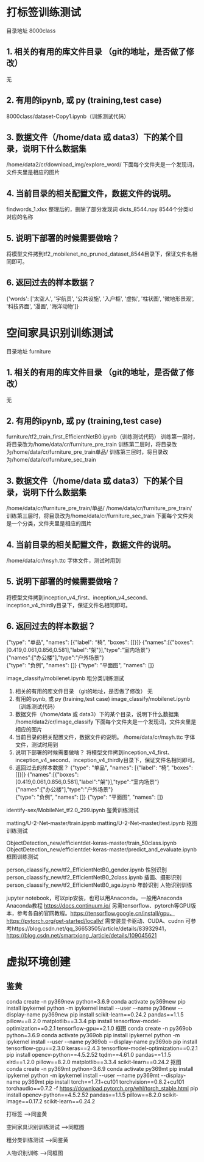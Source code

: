 # 打标签训练测试
目录地址 8000class
## 1. 相关的有用的库文件目录 （git的地址，是否做了修改）
无
## 2. 有用的ipynb, 或 py (training,test case)
8000class/dataset-Copy1.ipynb（训练测试代码）
## 3. 数据文件（/home/data 或 data3）下的某个目录，说明下什么数据集
/home/data2/cr/download_img/explore_word/
下面每个文件夹是一个发现词，文件夹里是相应的图片
## 4. 当前目录的相关配置文件，数据文件的说明。
findwords_1.xlsx
整理后的，删除了部分发现词
dicts_8544.npy
8544个分类id对应的名称
## 5. 说明下部署的时候需要做啥？
将模型文件拷到tf2_mobilenet_no_pruned_dataset_8544目录下，保证文件名相同即可。
## 6. 返回过去的样本数据？
{'words': ['太空人', '宇航员', '公共设施', '入户柜', '虚拟', '柱状图', '微地形景观', '科技界面', '漫画', '海洋动物']}



# 空间家具识别训练测试
目录地址 furniture
## 1. 相关的有用的库文件目录 （git的地址，是否做了修改）
无
## 2. 有用的ipynb, 或 py (training,test case)
furniture/tf2_train_first_EfficientNetB0.ipynb（训练测试代码）
训练第一层时，将目录改为/home/data/cr/furniture_pre_train
训练第二层时，将目录改为/home/data/cr/furniture_pre_train单品/
训练第三层时，将目录改为/home/data/cr/furniture_sec_train
## 3. 数据文件（/home/data 或 data3）下的某个目录，说明下什么数据集
/home/data/cr/furniture_pre_train/单品/
/home/data/cr/furniture_pre_train/
训练第三层时，将目录改为/home/data/cr/furniture_sec_train
下面每个文件夹是一个分类，文件夹里是相应的图片
## 4. 当前目录的相关配置文件，数据文件的说明。
/home/data/cr/msyh.ttc
字体文件，测试时用到
## 5. 说明下部署的时候需要做啥？
将模型文件拷到inception_v4_first、inception_v4_second、inception_v4_thirdly目录下，保证文件名相同即可。
## 6. 返回过去的样本数据？
{"type": "单品", "names": [{"label": “椅”, "boxes": []}]} 
{"names":[{"boxes":[0.419,0.061,0.856,0.581],"label":"架"}],"type":"室内场景"}   
{"names":["办公楼"],"type":"户外场景"}  
{"type": "负例", "names": []} 
{"type": "平面图", "names": []} 


image_classify/mobilenet.ipynb
粗分类训练测试
1. 相关的有用的库文件目录 （git的地址，是否做了修改）
无
2. 有用的ipynb, 或 py (training,test case)
image_classify/mobilenet.ipynb（训练测试代码）
3. 数据文件（/home/data 或 data3）下的某个目录，说明下什么数据集
/home/data2/cr/image_classify
下面每个文件夹是一个发现词，文件夹里是相应的图片
4. 当前目录的相关配置文件，数据文件的说明。
/home/data/cr/msyh.ttc
字体文件，测试时用到
5. 说明下部署的时候需要做啥？
将模型文件拷到inception_v4_first、inception_v4_second、inception_v4_thirdly目录下，保证文件名相同即可。
6. 返回过去的样本数据？
{"type": "单品", "names": [{"label": “椅”, "boxes": []}]} 
{"names":[{"boxes":[0.419,0.061,0.856,0.581],"label":"架"}],"type":"室内场景"}   
{"names":["办公楼"],"type":"户外场景"}  
{"type": "负例", "names": []} 
{"type": "平面图", "names": []} 

identify-sex/MobileNet_tf2.0_299.ipynb
鉴黄训练测试

matting/U-2-Net-master/train.ipynb
matting/U-2-Net-master/test.ipynb
抠图训练测试

ObjectDetection_new/efficientdet-keras-master/train_50class.ipynb
ObjectDetection_new/efficientdet-keras-master/predict_and_evaluate.ipynb
框图训练测试

person_claassify_new/tf2_EfficientNetB0_gender.ipynb
性别识别
person_claassify_new/tf2_EfficientNetB0_2class.ipynb
插画、摄影识别
person_claassify_new/tf2_EfficientNetB0_age.ipynb
年龄识别
人物识别训练




jupyter notebook，可以pip安装，也可以用Anaconda，一般用Anaconda 
Anaconda教程
https://docs.continuum.io/
另需tensorflow、pytorch等GPU版本，参考各自的官网教程。https://tensorflow.google.cn/install/gpu， https://pytorch.org/get-started/locally/
需安装显卡驱动、CUDA、cudnn
可参考https://blog.csdn.net/qq_36653505/article/details/83932941，https://blog.csdn.net/smartxiong_/article/details/109045621




# 虚拟环境创建
## 鉴黄
conda create -n py369new python=3.6.9
conda activate py369new
	pip install ipykernel
	python -m ipykernel install --user --name py36new --display-name py369new
	pip install scikit-learn==0.24.2 pandas==1.1.5 pillow==8.2.0 matplotlib==3.3.4
	pip install tensorflow-model-optimization==0.2.1 tensorflow-gpu==2.1.0
框图
conda create -n py369ob python=3.6.9
conda activate py369ob
	pip install ipykernel
	python -m ipykernel install --user --name py369ob --display-name py369ob
	pip install tensorflow-gpu==2.3.0 keras==2.4.3 tensorflow-model-optimization==0.2.1
	pip install opencv-python==4.5.2.52 tqdm==4.61.0 pandas==1.1.5 xlrd==1.2.0 pillow==8.2.0 matplotlib==3.3.4 scikit-learn==0.24.2
抠图
conda create -n py369mt python=3.6.9
conda activate py369mt
	pip install ipykernel
	python -m ipykernel install --user --name py369mt --display-name py369mt
	pip install torch==1.7.1+cu101 torchvision==0.8.2+cu101 torchaudio==0.7.2 -f https://download.pytorch.org/whl/torch_stable.html
	pip install opencv-python==4.5.2.52 pandas==1.1.5 pillow==8.2.0 scikit-image==0.17.2 scikit-learn==0.24.2

打标签 ——>同鉴黄

空间家具识别训练测试 ——>同框图

粗分类训练测试 ——>同鉴黄

人物识别训练 ——>同框图





